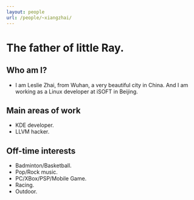 ```yaml
---
layout: people
url: /people/~xiangzhai/
---
```



The father of little Ray.
====================

Who am I?
---------

- I am Leslie Zhai, from Wuhan, a very beautiful city in China. And I am working as a Linux developer at iSOFT in Beijing.

Main areas of work
------------------

- KDE developer.
- LLVM hacker.

Off-time interests
------------------

- Badminton/Basketball.
- Pop/Rock music.
- PC/XBox/PSP/Mobile Game.
- Racing.
- Outdoor.
